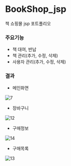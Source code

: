 # BookShop_jsp
책 쇼핑몰 jsp 포트폴리오

### 주요기능

- 책 대여, 반납
- 책 관리(추가, 수정, 삭제)
- 사용자 관리(추가, 수정, 삭제)

### 결과

- 메인화면

![7](https://user-images.githubusercontent.com/45034861/85490794-5f6c8900-b60d-11ea-84ee-c12d52fc3c09.JPG)

- 장바구니

![12](https://user-images.githubusercontent.com/45034861/85490832-714e2c00-b60d-11ea-8f4e-a67e3ed1b0bc.JPG)

- 구매정보

![14](https://user-images.githubusercontent.com/45034861/85491380-634cdb00-b60e-11ea-98e9-3f6353eca74b.JPG)

- 구매목록

![13](https://user-images.githubusercontent.com/45034861/85490860-7ca15780-b60d-11ea-851c-2def91606f8b.JPG)

